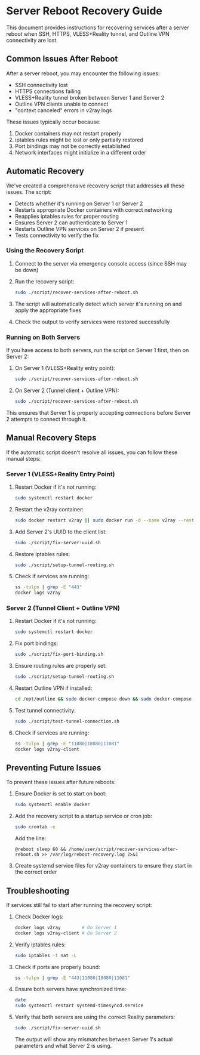 # Server Reboot Recovery Guide

This document provides instructions for recovering services after a server reboot when SSH, HTTPS, VLESS+Reality tunnel, and Outline VPN connectivity are lost.

## Common Issues After Reboot

After a server reboot, you may encounter the following issues:

- SSH connectivity lost
- HTTPS connections failing
- VLESS+Reality tunnel broken between Server 1 and Server 2
- Outline VPN clients unable to connect
- "context canceled" errors in v2ray logs

These issues typically occur because:

1. Docker containers may not restart properly
2. iptables rules might be lost or only partially restored
3. Port bindings may not be correctly established
4. Network interfaces might initialize in a different order

## Automatic Recovery

We've created a comprehensive recovery script that addresses all these issues. The script:

- Detects whether it's running on Server 1 or Server 2
- Restarts appropriate Docker containers with correct networking
- Reapplies iptables rules for proper routing
- Ensures Server 2 can authenticate to Server 1
- Restarts Outline VPN services on Server 2 if present
- Tests connectivity to verify the fix

### Using the Recovery Script

1. Connect to the server via emergency console access (since SSH may be down)
2. Run the recovery script:

   ```bash
   sudo ./script/recover-services-after-reboot.sh
   ```

3. The script will automatically detect which server it's running on and apply the appropriate fixes
4. Check the output to verify services were restored successfully

### Running on Both Servers

If you have access to both servers, run the script on Server 1 first, then on Server 2:

1. On Server 1 (VLESS+Reality entry point):
   ```bash
   sudo ./script/recover-services-after-reboot.sh
   ```

2. On Server 2 (Tunnel client + Outline VPN):
   ```bash
   sudo ./script/recover-services-after-reboot.sh
   ```

This ensures that Server 1 is properly accepting connections before Server 2 attempts to connect through it.

## Manual Recovery Steps

If the automatic script doesn't resolve all issues, you can follow these manual steps:

### Server 1 (VLESS+Reality Entry Point)

1. Restart Docker if it's not running:
   ```bash
   sudo systemctl restart docker
   ```

2. Restart the v2ray container:
   ```bash
   sudo docker restart v2ray || sudo docker run -d --name v2ray --restart always --network host -v /opt/v2ray/config.json:/etc/v2ray/config.json v2fly/v2fly-core:latest
   ```

3. Add Server 2's UUID to the client list:
   ```bash
   sudo ./script/fix-server-uuid.sh
   ```

4. Restore iptables rules:
   ```bash
   sudo ./script/setup-tunnel-routing.sh
   ```

5. Check if services are running:
   ```bash
   ss -tulpn | grep -E "443"
   docker logs v2ray
   ```

### Server 2 (Tunnel Client + Outline VPN)

1. Restart Docker if it's not running:
   ```bash
   sudo systemctl restart docker
   ```

2. Fix port bindings:
   ```bash
   sudo ./script/fix-port-binding.sh
   ```

3. Ensure routing rules are properly set:
   ```bash
   sudo ./script/setup-tunnel-routing.sh
   ```

4. Restart Outline VPN if installed:
   ```bash
   cd /opt/outline && sudo docker-compose down && sudo docker-compose up -d
   ```

5. Test tunnel connectivity:
   ```bash
   sudo ./script/test-tunnel-connection.sh
   ```

6. Check if services are running:
   ```bash
   ss -tulpn | grep -E "11080|18080|11081"
   docker logs v2ray-client
   ```

## Preventing Future Issues

To prevent these issues after future reboots:

1. Ensure Docker is set to start on boot:
   ```bash
   sudo systemctl enable docker
   ```

2. Add the recovery script to a startup service or cron job:
   ```bash
   sudo crontab -e
   ```
   
   Add the line:
   ```
   @reboot sleep 60 && /home/user/script/recover-services-after-reboot.sh >> /var/log/reboot-recovery.log 2>&1
   ```

3. Create systemd service files for v2ray containers to ensure they start in the correct order

## Troubleshooting

If services still fail to start after running the recovery script:

1. Check Docker logs:
   ```bash
   docker logs v2ray        # On Server 1
   docker logs v2ray-client # On Server 2
   ```

2. Verify iptables rules:
   ```bash
   sudo iptables -t nat -L
   ```

3. Check if ports are properly bound:
   ```bash
   ss -tulpn | grep -E "443|11080|18080|11081"
   ```

4. Ensure both servers have synchronized time:
   ```bash
   date
   sudo systemctl restart systemd-timesyncd.service
   ```

5. Verify that both servers are using the correct Reality parameters:
   ```bash
   sudo ./script/fix-server-uuid.sh
   ```
   
   The output will show any mismatches between Server 1's actual parameters and what Server 2 is using.